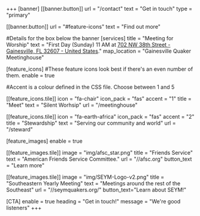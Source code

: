 +++
[banner]
  [[banner.button]]
      url = "/contact"
      text = "Get in touch"
      type = "primary"

  [[banner.button]]
      url = "#feature-icons"
      text = "Find out more"

#Details for the box below the banner
[services]
  title = "Meeting for Worship"
  text = "First Day (Sunday) 11 AM at [702 NW 38th Street - Gainesville, FL 32607 - United States](https://www.google.com/maps/place/Quaker+Meeting/@29.6583265,-82.4193001,14z/data=!4m10!1m2!2m1!1sGainesville+friends+quaker!3m6!1s0x88e8a356bb7ab3d1:0x58abe9a8d2fc38f7!8m2!3d29.6583265!4d-82.3811913!15sChpHYWluZXN2aWxsZSBmcmllbmRzIHF1YWtlcpIBDXF1YWtlcl9jaHVyY2jgAQA!16s%2Fg%2F1trtw47g?entry=ttu)."
  map_location = "Gainesville Quaker Meetinghouse"

[feature_icons]
  #These feature icons look best if there's an even number of them.
  enable = true

  #Accent is a colour defined in the CSS file. Choose between 1 and 5
  
  [[feature_icons.tile]]
    icon = "fa-chair"
    icon_pack = "fas"
    accent = "1"
    title = "Meet"
    text = "Silent Worhsip"
    url = "/meetinghouse"
  
  [[feature_icons.tile]]
    icon = "fa-earth-africa"
    icon_pack = "fas"
    accent = "2"
    title = "Stewardship"
    text = "Serving our community and world"
    url = "/steward"

[feature_images]
  enable = true

  [[feature_images.tile]]
    image = "img/afsc_star.png"
    title = "Friends Service"
    text = "American Friends Service Committee."
    url = "//afsc.org"
    button_text = "Learn more"

  [[feature_images.tile]]
    image = "img/SEYM-Logo-v2.png"
    title = "Southeastern Yearly Meeting"
    text = "Meetings around the rest of the Southeast"
    url = "//seymquakers.org/"
    button_text="Learn about SEYM!"

[CTA]
  enable = true
  heading = "Get in touch!"
  message = "We're good listeners"
+++
